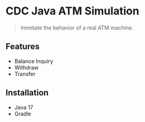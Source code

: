 # CDC Java ATM Simulation

> Immitate the behavior of a real ATM machine.

## Features

* Balance Inquiry
* Withdraw
* Transfer

## Installation

* Java 17
* Gradle
